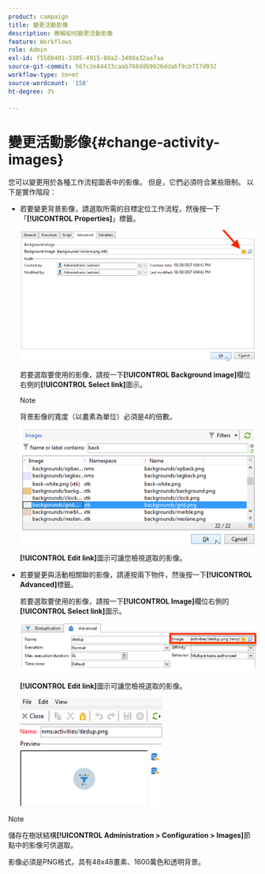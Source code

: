 ```yaml
---
product: campaign
title: 變更活動影像
description: 瞭解如何變更活動影像
feature: Workflows
role: Admin
exl-id: f5580401-3305-4915-88a2-3400a32aa7aa
source-git-commit: 567c2e84433caab708ddb9026dda6f9cb717d032
workflow-type: tm+mt
source-wordcount: '158'
ht-degree: 3%

---
```


# 變更活動影像{#change-activity-images}



您可以變更用於各種工作流程圖表中的影像。 但是，它們必須符合某些限制。 以下是實作階段：

* 若要變更背景影像，請選取所需的目標定位工作流程，然後按一下「**[!UICONTROL Properties]**」標籤。

  ![](assets/s_user_segmentation_properties_tab.png)

  若要選取要使用的影像，請按一下&#x200B;**[!UICONTROL Background image]**&#x200B;欄位右側的&#x200B;**[!UICONTROL Select link]**&#x200B;圖示。

  >[!NOTE]
  >
  >背景影像的寬度（以畫素為單位）必須是4的倍數。

  ![](assets/s_user_segmentation_background_select.png)

  **[!UICONTROL Edit link]**&#x200B;圖示可讓您檢視選取的影像。

* 若要變更與活動相關聯的影像，請連按兩下物件，然後按一下&#x200B;**[!UICONTROL Advanced]**&#x200B;標籤。

  若要選取要使用的影像，請按一下&#x200B;**[!UICONTROL Image]**&#x200B;欄位右側的&#x200B;**[!UICONTROL Select link]**&#x200B;圖示。

  ![](assets/s_user_segmentation_activity_image.png)

  **[!UICONTROL Edit link]**&#x200B;圖示可讓您檢視選取的影像。

  ![](assets/s_user_segmentation_activity_image_select.png)

>[!NOTE]
>
>儲存在樹狀結構&#x200B;**[!UICONTROL Administration > Configuration > Images]**&#x200B;節點中的影像可供選取。
>  
>影像必須是PNG格式，具有48x48畫素、1600萬色和透明背景。
